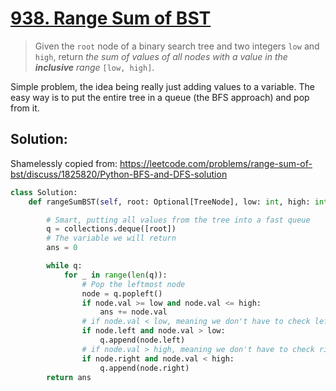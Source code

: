 # [938. Range Sum of BST](https://leetcode.com/problems/range-sum-of-bst/)

> Given the `root` node of a binary search tree and two integers `low` and `high`, return *the sum of values of all nodes with a value in the* ***inclusive*** *range* `[low, high]`.

Simple problem, the idea being really just adding values to a variable. The easy way is to put the entire tree in a queue (the BFS approach) and pop from it.

## Solution:

Shamelessly copied from: https://leetcode.com/problems/range-sum-of-bst/discuss/1825820/Python-BFS-and-DFS-solution

```python
class Solution:
    def rangeSumBST(self, root: Optional[TreeNode], low: int, high: int) -> int:

        # Smart, putting all values from the tree into a fast queue
        q = collections.deque([root])
        # The variable we will return
        ans = 0

        while q:
            for _ in range(len(q)):
                # Pop the leftmost node
                node = q.popleft()
                if node.val >= low and node.val <= high:
                    ans += node.val
                # if node.val < low, meaning we don't have to check left anymore.
                if node.left and node.val > low:
                    q.append(node.left)
                # if node.val > high, meaning we don't have to check right anymore.
                if node.right and node.val < high:
                    q.append(node.right)
        return ans
```
